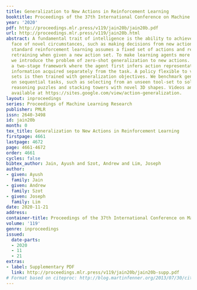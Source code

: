 ```yaml
---
title: Generalization to New Actions in Reinforcement Learning
booktitle: Proceedings of the 37th International Conference on Machine Learning
year: '2020'
pdf: http://proceedings.mlr.press/v119/jain20b/jain20b.pdf
url: http://proceedings.mlr.press/v119/jain20b.html
abstract: A fundamental trait of intelligence is the ability to achieve goals in the
  face of novel circumstances, such as making decisions from new action choices. However,
  standard reinforcement learning assumes a fixed set of actions and requires expensive
  retraining when given a new action set. To make learning agents more adaptable,
  we introduce the problem of zero-shot generalization to new actions. We propose
  a two-stage framework where the agent first infers action representations from action
  information acquired separately from the task. A policy flexible to varying action
  sets is then trained with generalization objectives. We benchmark generalization
  on sequential tasks, such as selecting from an unseen tool-set to solve physical
  reasoning puzzles and stacking towers with novel 3D shapes. Videos and code are
  available at https://sites.google.com/view/action-generalization.
layout: inproceedings
series: Proceedings of Machine Learning Research
publisher: PMLR
issn: 2640-3498
id: jain20b
month: 0
tex_title: Generalization to New Actions in Reinforcement Learning
firstpage: 4661
lastpage: 4672
page: 4661-4672
order: 4661
cycles: false
bibtex_author: Jain, Ayush and Szot, Andrew and Lim, Joseph
author:
- given: Ayush
  family: Jain
- given: Andrew
  family: Szot
- given: Joseph
  family: Lim
date: 2020-11-21
address: 
container-title: Proceedings of the 37th International Conference on Machine Learning
volume: '119'
genre: inproceedings
issued:
  date-parts:
  - 2020
  - 11
  - 21
extras:
- label: Supplementary PDF
  link: http://proceedings.mlr.press/v119/jain20b/jain20b-supp.pdf
# Format based on citeproc: http://blog.martinfenner.org/2013/07/30/citeproc-yaml-for-bibliographies/
---
```

